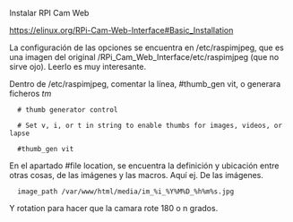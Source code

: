 Instalar RPI Cam Web 

https://elinux.org/RPi-Cam-Web-Interface#Basic_Installation 

La configuración de las opciones se encuentra en /etc/raspimjpeg, que es una imagen del original /RPi_Cam_Web_Interface/etc/raspimjpeg (que no sirve ojo). Leerlo es muy interesante. 

Dentro de /etc/raspimjpeg, comentar la línea, #thumb_gen vit, o generara ficheros _tm_ 

      # thumb generator control 

      # Set v, i, or t in string to enable thumbs for images, videos, or lapse 

      #thumb_gen vit 

En el apartado #file location, se encuentra la definición y ubicación entre otras cosas, de las imágenes y las macros. Aquí ej. De las imágenes. 

      image_path /var/www/html/media/im_%i_%Y%M%D_%h%m%s.jpg 

Y rotation para hacer que la camara rote 180 o n grados. 

